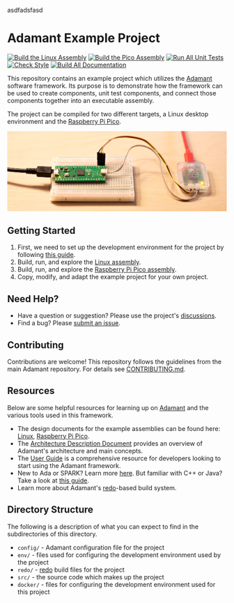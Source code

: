 asdfadsfasd
# Adamant Example Project

[![Build the Linux Assembly](https://github.com/lasp/adamant_example/actions/workflows/build_linux.yml/badge.svg)](https://github.com/lasp/adamant_example/actions/workflows/build_linux.yml)
[![Build the Pico Assembly](https://github.com/lasp/adamant_example/actions/workflows/build_pico.yml/badge.svg)](https://github.com/lasp/adamant_example/actions/workflows/build_pico.yml)
[![Run All Unit Tests](https://github.com/lasp/adamant_example/actions/workflows/test_all.yml/badge.svg)](https://github.com/lasp/adamant_example/actions/workflows/test_all.yml)
[![Check Style](https://github.com/lasp/adamant_example/actions/workflows/style_all.yml/badge.svg)](https://github.com/lasp/adamant_example/actions/workflows/styl_all.yml)
[![Build All Documentation](https://github.com/lasp/adamant_example/actions/workflows/publish_all.yml/badge.svg)](https://github.com/lasp/adamant_example/actions/workflows/publish_all.yml)

This repository contains an example project which utilizes the [Adamant](https://github.com/lasp/adamant) software framework. Its purpose is to demonstrate how the framework can be used to create components, unit test components, and connect those components together into an executable assembly.

The project can be compiled for two different targets, a Linux desktop environment and the [Raspberry Pi Pico](https://www.raspberrypi.com/products/raspberry-pi-pico/).

![`Adamant on the Raspberry Pi Pico`](src/assembly/pico/main/img/pico.jpg "Adamant on the Raspberry Pi Pico")

## Getting Started

 1. First, we need to set up the development environment for the project by following [this guide](docker/README.md).
 2. Build, run, and explore the [Linux assembly](src/assembly/linux/main/README.md).
 3. Build, run, and explore the [Raspberry Pi Pico assembly](src/assembly/pico/main/README.md).
 4. Copy, modify, and adapt the example project for your own project.

## Need Help?

 * Have a question or suggestion? Please use the project's [discussions](https://github.com/lasp/adamant_example/discussions).
 * Find a bug? Please [submit an issue](https://github.com/lasp/adamant_example/issues).

## Contributing

Contributions are welcome! This repository follows the guidelines from the main Adamant repository. For details see [CONTRIBUTING.md](https://github.com/lasp/adamant/blob/main/CONTRIBUTING.md).

## Resources

Below are some helpful resources for learning up on [Adamant](https://github.com/lasp/adamant) and the various tools used in this framework.

 * The design documents for the example assemblies can be found here: [Linux](src/assembly/linux/doc/linux_example.pdf), [Raspberry Pi Pico](src/assembly/pico/doc/pico_example.pdf).
 * The [Architecture Description Document](https://github.com/lasp/adamant/blob/main/doc/architecture_description_document/architecture_description_document.pdf) provides an overview of Adamant's architecture and main concepts.
 * The [User Guide](https://github.com/lasp/adamant/blob/main/doc/user_guide/user_guide.pdf) is a comprehensive resource for developers looking to start using the Adamant framework.
 * New to Ada or SPARK? Learn more [here](https://learn.adacore.com/). But familiar with C++ or Java? Take a look at [this guide](https://learn.adacore.com/courses/Ada_For_The_CPP_Java_Developer/index.html).
 * Learn more about Adamant's [redo](https://github.com/dinkelk/redo)-based build system.

## Directory Structure

The following is a description of what you can expect to find in the subdirectories of this directory.

 * `config/` - Adamant configuration file for the project
 * `env/` - files used for configuring the development environment used by the project
 * `redo/` - [redo](https://github.com/dinkelk/redo) build files for the project
 * `src/` - the source code which makes up the project
 * `docker/` - files for configuring the development environment used for this project
